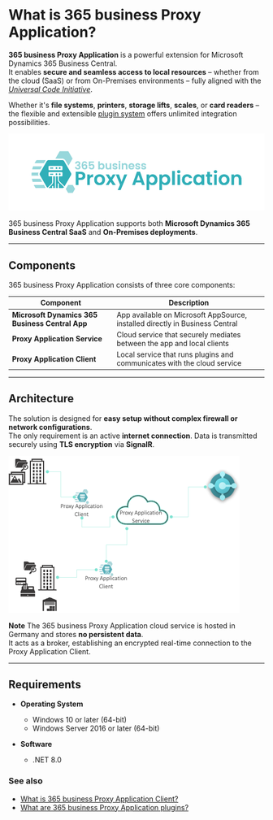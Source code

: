 # What is 365 business Proxy Application?

**365 business Proxy Application** is a powerful extension for Microsoft Dynamics 365 Business Central.  
It enables **secure and seamless access to local resources** – whether from the cloud (SaaS) or from On-Premises environments – fully aligned with the [*Universal Code Initiative*](https://www.microsoft.com/en-us/dynamics-365/blog/it-professional/2022/10/28/the-dynamics-365-business-central-universal-code-initiative-is-live.md).

Whether it's **file systems**, **printers**, **storage lifts**, **scales**, or **card readers** – the flexible and extensible [plugin system](plugins.md) offers unlimited integration possibilities.

![365 business Proxy Application](/assets/images/365-business-proxy-application/proxy-application-logo.png)

365 business Proxy Application supports both **Microsoft Dynamics 365 Business Central SaaS** and **On-Premises deployments**.

---

## Components

365 business Proxy Application consists of three core components:

| Component                     | Description |
|------------------------------|-------------|
| **Microsoft Dynamics 365 Business Central App** | App available on Microsoft AppSource, installed directly in Business Central |
| **Proxy Application Service** | Cloud service that securely mediates between the app and local clients |
| **Proxy Application Client**  | Local service that runs plugins and communicates with the cloud service |

---

## Architecture

The solution is designed for **easy setup without complex firewall or network configurations**.  
The only requirement is an active **internet connection**. Data is transmitted securely using **TLS encryption** via **SignalR**.

![Proxy Application Architecture](/assets/images/365-business-proxy-application/proxy-application-architecture.png)

<div class="alert alert-info">
    <i class="fa-duotone fa-solid fa-circle-info fa-xl"></i>
    <strong>Note</strong>
    The 365 business Proxy Application cloud service is hosted in Germany and stores <b>no persistent data</b>.<br>
    It acts as a broker, establishing an encrypted real-time connection to the Proxy Application Client.
</div>

---
## Requirements

- **Operating System**  
  - Windows 10 or later (64-bit)  
  - Windows Server 2016 or later (64-bit)

- **Software**  
  - .NET 8.0

### See also

- [What is 365 business Proxy Application Client?](proxy-application-client-whatis.md)
- [What are 365 business Proxy Application plugins?](plugins.md)


